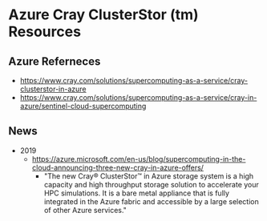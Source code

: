 
# Azure Cray ClusterStor (tm) Resources

## Azure Referneces
- https://www.cray.com/solutions/supercomputing-as-a-service/cray-clusterstor-in-azure
- https://www.cray.com/solutions/supercomputing-as-a-service/cray-in-azure/sentinel-cloud-supercomputing


## News
- 2019 
  + https://azure.microsoft.com/en-us/blog/supercomputing-in-the-cloud-announcing-three-new-cray-in-azure-offers/
    * "The new Cray® ClusterStor™ in Azure storage system is a high capacity and high throughput storage solution to accelerate your HPC simulations. It is a bare metal appliance that is fully integrated in the Azure fabric and accessible by a large selection of other Azure services."




